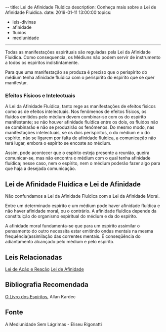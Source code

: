 --
title: Lei de Afinidade Fluídica
description: Conheça mais sobre a Lei de Afinidade Fluídica.
date: 2019-01-11 13:00:00
topics: 
- leis-divinas
- afinidade
- fluidos
- mediunidade
---

Todas as manifestações espirituais são reguladas pela Lei da Afinidade Fluídica.
Como consequencia, os Médiuns não podem servir de instrumento a todos os
espíritos indistintamente.

Para que uma manifestação se produza é preciso que o perispírito do médium tenha
afinidade fluídica com o perispírito do espírito que se quer manifestar.

### Efeitos Físicos e Intelectuais
A Lei da Afinidade Fluídica, tanto rege as manifestações de efeitos físicos como
as de efeitos intelectuais. Nos fenômenos de efeitos físicos, os fluidos
emitidos pelo médium devem combinar-se com os do espírito manifestante; se não
houver afinidade fluídica entre os dois, os fluidos não se combinarão e não se
produzirão os fenômenos. Do mesmo modo, nas manifestações intelectuais, se os
dois períspiritos, o do médium e o do espírito, não se ligarem por falta de
afinidade fluídica, a comunicação não terá lugar, embora o espírito se encoste
ao médium.

Assim, pode acontecer que o espírito esteja presente a reunião, queira
comunicar-se, mas não encontra o médium com o qual tenha afinidade fluídica;
nesse caso, nem o espírito, nem o médium poderão fazer algo para que haja a
desejada comunicação.

## Lei de Afinidade Fluídica e Lei de Afinidade
Não confundamos a Lei da Afinidade Fluídica com a Lei da Afinidade Moral.

Entre um determinado espírito e um médium pode haver afinidade fluídica e não
haver afinidade moral, ou o contrário. A afinidade fluídica depende da
constituição do organismo espiritual do médium e da do espírito.

A afinidade moral fundamenta-se que para um espírito assimilar o pensamento do
outro necessita estar emitindo ondas mentais na mesma frequência(assimilação das
correntes mentais.  É conseqüência do adiantamento alcançado pelo médium e pelo
espírito.

## Leis Relacionadas
[Lei de Ação e Reação](../acao-reacao)
[Lei de Afinidade](../afinidade)  

## Bibliografia Recomendada
[O Livro dos Espíritos](/livros/livro-dos-espiritos), Allan Kardec  

## Fonte
A Mediunidade Sem Lágrimas -  Eliseu Rigonatti

